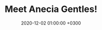 ---
layout: post
title: Meet Anecia Gentles!
date: 2020-12-02 01:00:00 +0300
description:  (optional)
img: anecia_gentles.jpg # Add image post (optional)
tags: [bats, Madagascar, women in science] # add tag
link: https://brooklab.org/news/2020-12-02-AG/2020-12-02-AG-post
---